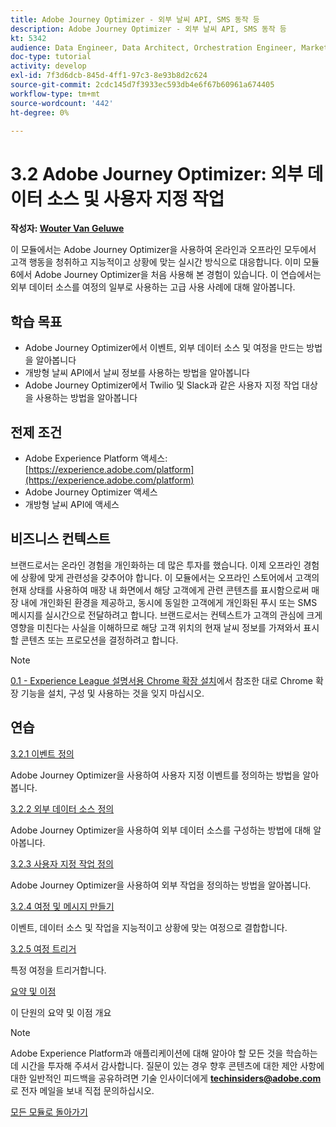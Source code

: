 ```yaml
---
title: Adobe Journey Optimizer - 외부 날씨 API, SMS 동작 등
description: Adobe Journey Optimizer - 외부 날씨 API, SMS 동작 등
kt: 5342
audience: Data Engineer, Data Architect, Orchestration Engineer, Marketer
doc-type: tutorial
activity: develop
exl-id: 7f3d6dcb-845d-4ff1-97c3-8e93b8d2c624
source-git-commit: 2cdc145d7f3933ec593db4e6f67b60961a674405
workflow-type: tm+mt
source-wordcount: '442'
ht-degree: 0%

---
```


# 3.2 Adobe Journey Optimizer: 외부 데이터 소스 및 사용자 지정 작업

**작성자: [Wouter Van Geluwe](https://www.linkedin.com/in/woutervangeluwe/)**

이 모듈에서는 Adobe Journey Optimizer을 사용하여 온라인과 오프라인 모두에서 고객 행동을 청취하고 지능적이고 상황에 맞는 실시간 방식으로 대응합니다. 이미 모듈 6에서 Adobe Journey Optimizer을 처음 사용해 본 경험이 있습니다. 이 연습에서는 외부 데이터 소스를 여정의 일부로 사용하는 고급 사용 사례에 대해 알아봅니다.

## 학습 목표

- Adobe Journey Optimizer에서 이벤트, 외부 데이터 소스 및 여정을 만드는 방법을 알아봅니다
- 개방형 날씨 API에서 날씨 정보를 사용하는 방법을 알아봅니다
- Adobe Journey Optimizer에서 Twilio 및 Slack과 같은 사용자 지정 작업 대상을 사용하는 방법을 알아봅니다

## 전제 조건

- Adobe Experience Platform 액세스: [https://experience.adobe.com/platform](https://experience.adobe.com/platform)
- Adobe Journey Optimizer 액세스
- 개방형 날씨 API에 액세스

## 비즈니스 컨텍스트

브랜드로서는 온라인 경험을 개인화하는 데 많은 투자를 했습니다. 이제 오프라인 경험에 상황에 맞게 관련성을 갖추어야 합니다.
이 모듈에서는 오프라인 스토어에서 고객의 현재 상태를 사용하여 매장 내 화면에서 해당 고객에게 관련 콘텐츠를 표시함으로써 매장 내에 개인화된 환경을 제공하고, 동시에 동일한 고객에게 개인화된 푸시 또는 SMS 메시지를 실시간으로 전달하려고 합니다.
브랜드로서는 컨텍스트가 고객의 관심에 크게 영향을 미친다는 사실을 이해하므로 해당 고객 위치의 현재 날씨 정보를 가져와서 표시할 콘텐츠 또는 프로모션을 결정하려고 합니다.

>[!NOTE]
>
>[0.1 - Experience League 설명서용 Chrome 확장 설치](../../gettingstarted/gettingstarted/ex1.md)에서 참조한 대로 Chrome 확장 기능을 설치, 구성 및 사용하는 것을 잊지 마십시오.

## 연습

[3.2.1 이벤트 정의](./ex1.md)

Adobe Journey Optimizer을 사용하여 사용자 지정 이벤트를 정의하는 방법을 알아봅니다.

[3.2.2 외부 데이터 소스 정의](./ex2.md)

Adobe Journey Optimizer을 사용하여 외부 데이터 소스를 구성하는 방법에 대해 알아봅니다.

[3.2.3 사용자 지정 작업 정의](./ex3.md)

Adobe Journey Optimizer을 사용하여 외부 작업을 정의하는 방법을 알아봅니다.

[3.2.4 여정 및 메시지 만들기](./ex4.md)

이벤트, 데이터 소스 및 작업을 지능적이고 상황에 맞는 여정으로 결합합니다.

[3.2.5 여정 트리거](./ex5.md)

특정 여정을 트리거합니다.

[요약 및 이점](./summary.md)

이 단원의 요약 및 이점 개요

>[!NOTE]
>
>Adobe Experience Platform과 애플리케이션에 대해 알아야 할 모든 것을 학습하는 데 시간을 투자해 주셔서 감사합니다. 질문이 있는 경우 향후 콘텐츠에 대한 제안 사항에 대한 일반적인 피드백을 공유하려면 기술 인사이더에게 **techinsiders@adobe.com**&#x200B;로 전자 메일을 보내 직접 문의하십시오.

[모든 모듈로 돌아가기](../../../overview.md)
